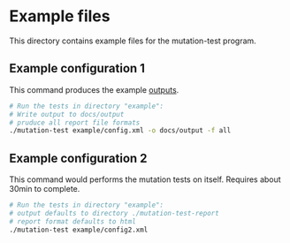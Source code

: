 # Example files

This directory contains example files for the mutation-test program.

## Example configuration 1

This command produces the example [outputs](https://domohuhn.github.io/mutation-test/output/config-report.html).
```bash
# Run the tests in directory "example":
# Write output to docs/output
# pruduce all report file formats
./mutation-test example/config.xml -o docs/output -f all
```

## Example configuration 2

This command would performs the mutation tests on itself. Requires about 30min to complete.
```bash
# Run the tests in directory "example":
# output defaults to directory ./mutation-test-report
# report format defaults to html
./mutation-test example/config2.xml
```
